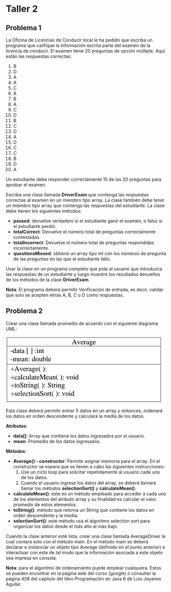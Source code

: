# Taller 2 #

## Problema 1 ##

La Oficina de Licencias de Conducir local le ha pedido que escriba un programa que califique la información escrita parte del examen de la licencia de conducir. El examen tiene 20 preguntas de opción múltiple. Aquí están las respuestas correctas:
1. B
2. D
3. A
4. A
5. C
6. A
7. B
8. A
9. C
10. D
11. B
12. C
13. D
14. A
15. D
16. C
17. C
18. B
19. D
20. A

Un estudiante debe responder correctamente 15 de las 20 preguntas para aprobar el examen.

Escriba una clase llamada **DriverExam** que contenga las respuestas correctas al examen en un miembro tipo array. La clase también debe tener un miembro tipo array que contenga las respuestas del estudiante. La clase debe tienen los siguientes métodos:
* **passed**: devuelve verdadero si el estudiante ganó el examen, o falso si el estudiante perdió.
* **totalCorrect**: Devuelve el número total de preguntas correctamente contestadas.
* **totalIncorrect**: Devuelve el número total de preguntas respondidas incorrectamente.
* **questionsMissed**: obtiene un array tipo int con los números de pregunta de las preguntas en las que el estudiante fallo.

Usar la clase en un programa completo que pida al usuario que introduzca las respuestas de un estudiante y luego muestre los resultados devueltos de los métodos de la clase **DriverExam**.

**Nota**: El programa deberá permitir Verificación de entrada, es decir, validar que solo se acepten letras  A, B, C o D como respuestas.

## Problema 2 ##

Crear una clase llamada promedio de acuerdo con el siguiente diagrama UML:

![Average](class_average.jpg)

Esta clase deberá permitir entrar 5 datos en un array y entonces, ordenará los datos en orden descendente y calculará la media de los datos.

**Atributos**:
* **data[]**: Array que contiene los datos ingresados por el usuario.
* **mean**: Promedio de los datos ingresados.

**Métodos**:
* **Average() - constructor**: Permite asignar memoria para el array. En el constructor se espera que se lleven a cabo las siguientes instrucciones:
   1. Use un ciclo loop para solicitar repetidamente al usuario cada uno de los datos. 
   2. Cuando el usuario ingrese los datos del array, se deberá llamará llamar los métodos  **selectionSort()** y **calculateMean()**.
* **calculateMean()**: este es un método empleado para acceder a cada uno de los elementos del atributo array y su finalidad es calcular el valor promedio de estos elementos.
* **toString()**: método que retorna un String que contiene los datos en orden descendente y la media.
* **selectionSort()**: este método usa el algoritmo selection sort para organizar los datos desde el más alto al más bajo. 

Cuando la clase anterior esté lista, crear una clase llamada AverageDriver la cual contará solo con el método main. En el método main se deberá declarar e instanciar un objeto tipo Average (definido en el punto anterior) e interactuar con este de tal modo que la información asociada a este objeto sea impresa en consola.

**Nota**: para el algoritmo de ordenamiento puede emplear cualquiera. Estos se pueden encontrar en la página web del curso (google) o consultar la página 408 del capitulo del libro Programación en Java 6 de Luis Joyanes Aguilar.
